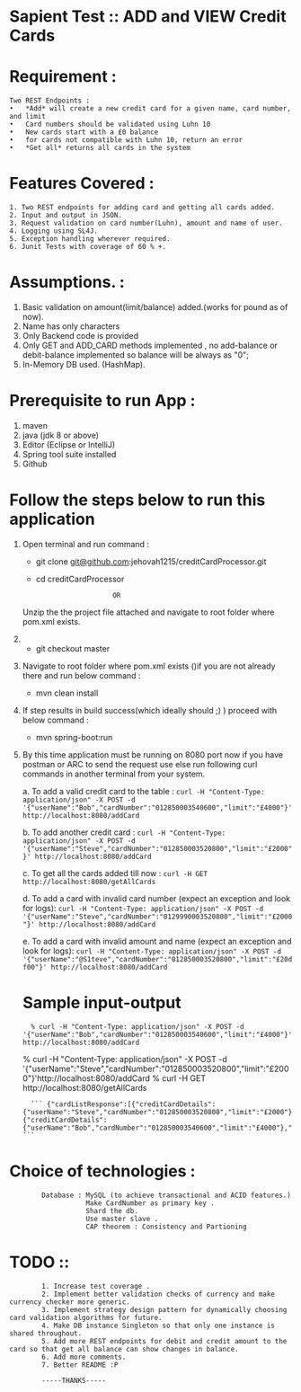 # Sapient Test  :: ADD and VIEW Credit Cards

# Requirement : 

    Two REST Endpoints :
	•	*Add* will create a new credit card for a given name, card number, and limit
	•	Card numbers should be validated using Luhn 10
	•	New cards start with a £0 balance
	•	for cards not compatible with Luhn 10, return an error
	•	*Get all* returns all cards in the system
  
#  Features Covered :
    1. Two REST endpoints for adding card and getting all cards added.
    2. Input and output in JSON.
    3. Request validation on card number(Luhn), amount and name of user.
    4. Logging using SL4J.
    5. Exception handling wherever required.
    6. Junit Tests with coverage of 60 % +.

# Assumptions. :
  
 1. Basic validation on amount(limit/balance) added.(works for pound as of now).
 2. Name has only characters
 3. Only Backend code is provided
 4. Only GET and ADD_CARD methods implemented , no add-balance or debit-balance implemented so balance will be always as "0";
 5. In-Memory DB used. (HashMap).
 
 # Prerequisite to run App :
 
 1. maven 
 2. java (jdk 8 or above)
 3. Editor (Eclipse or IntelliJ)
 4. Spring tool suite installed
 5. Github
 
 # Follow the steps below to run this application 
  1. Open terminal and run command :
     * git clone git@github.com:jehovah1215/creditCardProcessor.git 
     * cd creditCardProcessor 
     
                              OR 
     Unzip the the project file attached and navigate to root folder where pom.xml exists.
     
  2. * git checkout master
     
  3. Navigate to root folder where pom.xml exists ()if you are not already there and run below command :
     * mvn clean install
  4. If step results in build success(which ideally should ;) ) proceed with below command :
     * mvn spring-boot:run 
  5. By this time application must be running on 8080 port now if you have postman or ARC to send the request use else run following
      curl commands in another terminal from your system.
      
      a. To add a valid credit card to the table : 
      ```curl -H "Content-Type: application/json" -X POST -d '{"userName":"Bob","cardNumber":"012850003540600","limit":"£4000"}' http://localhost:8080/addCard```
         
      b. To add another credit card :
          ``` curl -H "Content-Type: application/json" -X POST -d '{"userName":"Steve","cardNumber":"012850003520800","limit":"£2000"}' http://localhost:8080/addCard
          ```
          
      c. To get all the cards added till now :
          ``` curl -H GET  http://localhost:8080/getAllCards ```
      
      d. To add a card with invalid card number (expect an exception and look for logs):
           ``` curl -H "Content-Type: application/json" -X POST -d '{"userName":"Steve","cardNumber":"0129990003520800","limit":"£2000"}' http://localhost:8080/addCard
          ```
	  
      e. To add a card with invalid amount and name (expect an exception and look for logs):
           ``` curl -H "Content-Type: application/json" -X POST -d '{"userName":"@S1teve","cardNumber":"012850003520800","limit":"£20df00"}' http://localhost:8080/addCard
          ```
          
       # Sample input-output 
       
           % curl -H "Content-Type: application/json" -X POST -d '{"userName":"Bob","cardNumber":"012850003540600","limit":"£4000"}' http://localhost:8080/addCard
	   % curl -H "Content-Type: application/json" -X POST -d '{"userName":"Steve","cardNumber":"012850003520800","limit":"£2000"}'http://localhost:8080/addCard
           % curl -H GET  http://localhost:8080/getAllCards 
                
           ``` {"cardListResponse":[{"creditCardDetails":{"userName":"Steve","cardNumber":"012850003520800","limit":"£2000"},"balance":"£0"},{"creditCardDetails":{"userName":"Bob","cardNumber":"012850003540600","limit":"£4000"},"balance":"£0"}]} ```
           
  # Choice of technologies : 
            Database : MySQL (to achieve transactional and ACID features.)
                       Make CardNumber as primary key .
                       Shard the db.
                       Use master slave .
                       CAP theorem : Consistency and Partioning 
           
           
  # TODO :: 
            1. Increase test coverage .
            2. Implement better validation checks of currency and make currency checker more generic.
            3. Implement strategy design pattern for dynamically choosing card validation algorithms for future.
            4. Make DB instance Singleton so that only one instance is shared throughout.
            5. Add more REST endpoints for debit and credit amount to the card so that get all balance can show changes in balance.
            6. Add more comments. 
            7. Better README :P
            
            -----THANKS-----
            
           
          
          
      
      
     
     
 
 
